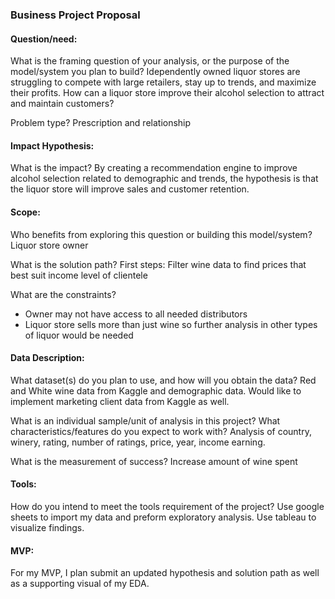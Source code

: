 ### Business Project Proposal

#### Question/need:

What is the framing question of your analysis, or the purpose of the model/system you plan to build?
Idependently owned liquor stores are struggling to compete with large retailers, stay up to trends, and maximize their profits. How can a liquor store improve their alcohol selection to attract and maintain customers?

Problem type?
Prescription and relationship

#### Impact Hypothesis:

What is the impact?
By creating a recommendation engine to improve alcohol selection related to demographic and trends, the hypothesis is that the liquor store will improve sales and customer retention. 

#### Scope:

Who benefits from exploring this question or building this model/system?
Liquor store owner

What is the solution path?
First steps: Filter wine data to find prices that best suit income level of clientele 


What are the constraints?
- Owner may not have access to all needed distributors
- Liquor store sells more than just wine so further analysis in other types of liquor would be needed

#### Data Description:

What dataset(s) do you plan to use, and how will you obtain the data?
Red and White wine data from Kaggle and demographic data. Would like to implement marketing client data from Kaggle as well.

What is an individual sample/unit of analysis in this project? What characteristics/features do you expect to work with?
Analysis of country, winery, rating, number of ratings, price, year, income earning.

What is the measurement of success?
Increase amount of wine spent 

#### Tools:

How do you intend to meet the tools requirement of the project?
Use google sheets to import my data and preform exploratory analysis. Use tableau to visualize findings.

#### MVP:

For my MVP, I plan submit an updated hypothesis and solution path as well as a supporting visual of my EDA.